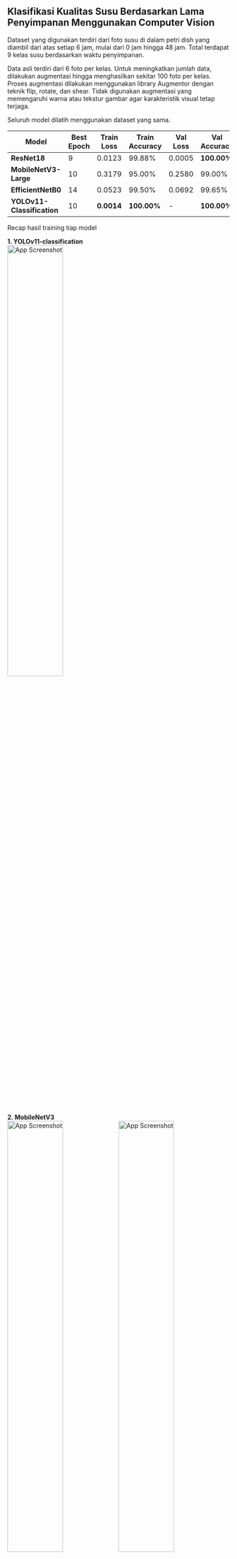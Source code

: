## Klasifikasi Kualitas Susu Berdasarkan Lama Penyimpanan Menggunakan Computer Vision

Dataset yang digunakan terdiri dari foto susu di dalam petri dish yang diambil dari atas setiap 6 jam, mulai dari 0 jam hingga 48 jam. Total terdapat 9 kelas susu berdasarkan waktu penyimpanan.

Data asli terdiri dari 6 foto per kelas. Untuk meningkatkan jumlah data, dilakukan augmentasi hingga menghasilkan sekitar 100 foto per kelas. Proses augmentasi dilakukan menggunakan library Augmentor dengan teknik flip, rotate, dan shear. Tidak digunakan augmentasi yang memengaruhi warna atau tekstur gambar agar karakteristik visual tetap terjaga.

Seluruh model dilatih menggunakan dataset yang sama.

| Model              | Best Epoch | Train Loss | Train Accuracy | Val Loss | Val Accuracy |
|--------------------|------------|------------|----------------|----------|--------------|
| **ResNet18**       | 9          | 0.0123     | 99.88%         | 0.0005   | **100.00%**  |
| **MobileNetV3-Large** | 10      | 0.3179     | 95.00%         | 0.2580   | 99.00%       |
| **EfficientNetB0** | 14         | 0.0523     | 99.50%         | 0.0692   | 99.65%       |
| **YOLOv11-Classification** | 10 | **0.0014** | **100.00%**    | -        | **100.00%**  |

Recap hasil training tiap model

**1. YOLOv11-classification**<br>
<img src="https://github.com/0bry/milk_length/blob/cf0a5e9c3487ed11d106564ce3c6b09f94dd0b6d/YOLOv11-classification/runs/classify/train3/results.png" alt="App Screenshot" width="50%" /><br>

**2. MobileNetV3**<br>
<img src="https://github.com/0bry/milk_length/blob/d5925c69f75fd2955eaaa74c1a333b84689df529/MobileNetV3/train2/accuracy_curve.png" alt="App Screenshot" width="50%" /><img src="https://github.com/0bry/milk_length/blob/d5925c69f75fd2955eaaa74c1a333b84689df529/MobileNetV3/train2/loss_curve.png" alt="App Screenshot" width="50%" /><br>

**3. EfficientNetB0**<br>
<img src="https://github.com/0bry/milk_length/blob/cf0a5e9c3487ed11d106564ce3c6b09f94dd0b6d/EfficientNetB0/Figure_1.png" alt="App Screenshot" width="80%" /><br>

**4. ResNet18**<br>
<img src="https://github.com/0bry/milk_length/blob/cf0a5e9c3487ed11d106564ce3c6b09f94dd0b6d/ResNet18/train4/training_summary.png" alt="App Screenshot" width="80%" /><br>

Sekian dari hasil pengerjaan saya terima kasih banyak 🙏🙏🙏
